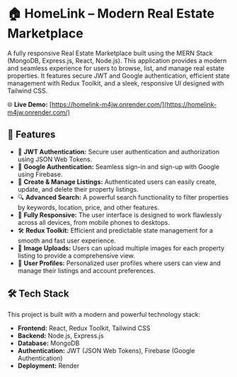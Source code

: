 # 🏠 HomeLink – Modern Real Estate Marketplace

A fully responsive Real Estate Marketplace built using the MERN Stack (MongoDB, Express.js, React, Node.js). This application provides a modern and seamless experience for users to browse, list, and manage real estate properties. It features secure JWT and Google authentication, efficient state management with Redux Toolkit, and a sleek, responsive UI designed with Tailwind CSS.

🌐 **Live Demo:** [https://homelink-m4jw.onrender.com/](https://homelink-m4jw.onrender.com/)

## 🚀 Features

- 🔐 **JWT Authentication:** Secure user authentication and authorization using JSON Web Tokens.
- 🔑 **Google Authentication:** Seamless sign-in and sign-up with Google using Firebase.
- 🏡 **Create & Manage Listings:** Authenticated users can easily create, update, and delete their property listings.
- 🔍 **Advanced Search:** A powerful search functionality to filter properties by keywords, location, price, and other features.
- 📱 **Fully Responsive:** The user interface is designed to work flawlessly across all devices, from mobile phones to desktops.
- 🛠️ **Redux Toolkit:** Efficient and predictable state management for a smooth and fast user experience.
- 📸 **Image Uploads:** Users can upload multiple images for each property listing to provide a comprehensive view.
- 👤 **User Profiles:** Personalized user profiles where users can view and manage their listings and account preferences.

## 🛠️ Tech Stack

This project is built with a modern and powerful technology stack:

- **Frontend:** React, Redux Toolkit, Tailwind CSS
- **Backend:** Node.js, Express.js
- **Database:** MongoDB
- **Authentication:** JWT (JSON Web Tokens), Firebase (Google Authentication)
- **Deployment:** Render
